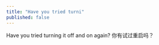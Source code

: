 ```yaml
---
title: "Have you tried turni"
published: false
---
```

Have you tried turning it off and on again? 你有试过重启吗？